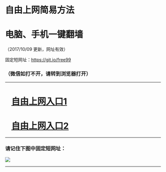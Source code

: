 ﻿# 自由上网简易方法

# 电脑、手机一键翻墙

（2017/10/09 更新，网址有效）

固定短网址：https://git.io/free99

### （微信如打不开，请转到浏览器打开）


***





# &nbsp;&nbsp; <a href="http://ft2017017668.fwq-tz-1001.info/fwqtz01.html?t=100900115699 " target="_blank">自由上网入口1</a>
# &nbsp;&nbsp; <a href="http://ft1955421817.fwq-tz-1002.info/fwqtz02.html?t=100900117686 " target="_blank">自由上网入口2</a>
***

### 请记住下图中固定短网址：

<img src="https://s3-us-west-2.amazonaws.com/fwq-1001/yjfq-20170905okok.png" /> 


***

